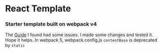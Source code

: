 # React Template
### Starter template built on webpack v4
The [Guide](https://medium.com/edonec/how-to-create-a-react-app-without-create-react-app-aa0b5adba4cd) I found had some issues. I made some changes and tested it. Hope it helps. In webpack 5, webpack.config.js `contentBase` is deprecated by `static`
